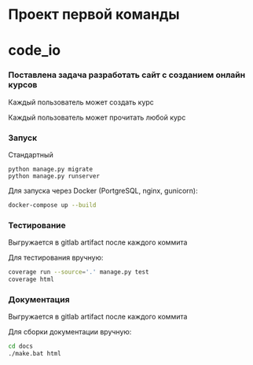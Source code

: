 # Проект первой команды

# code_io

### Поставлена задача разработать сайт с созданием онлайн курсов
Каждый пользователь может создать курс

Каждый пользователь может прочитать любой курс

### Запуск

Стандартный

```shell
python manage.py migrate
python manage.py runserver
```

Для запуска через Docker (PortgreSQL, nginx, gunicorn):
```bash
docker-compose up --build
```

### Тестирование

Выгружается в gitlab artifact после каждого коммита

Для тестирования вручную:
```bash
coverage run --source='.' manage.py test
coverage html
```

### Документация

Выгружается в gitlab artifact после каждого коммита

Для сборки документации вручную:
```bash
cd docs
./make.bat html
```
